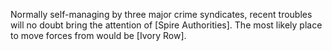 Normally self-managing by three major crime syndicates, recent troubles will no doubt bring the attention of [Spire Authorities].  The most likely place to move forces from would be [Ivory Row].